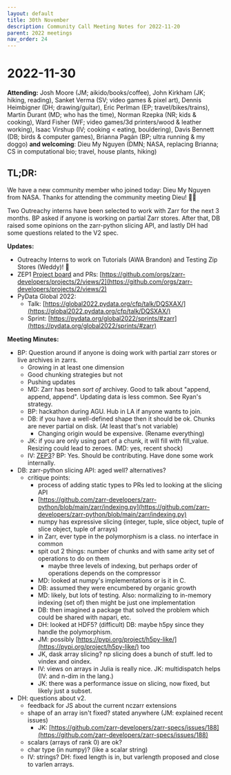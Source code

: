 ```yaml
---
layout: default
title: 30th November
description: Community Call Meeting Notes for 2022-11-20
parent: 2022 meetings
nav_order: 24
---
```


# 2022-11-30

**Attending:** Josh Moore (JM; aikido/books/coffee), John Kirkham (JK; hiking, reading), Sanket Verma (SV; video games & pixel art), Dennis Heimbigner (DH; drawing/guitar), Eric Perlman (EP; travel/bikes/trains), Martin Durant (MD; who has the time), Norman Rzepka (NR; kids & cooking), Ward Fisher (WF; video games/3d printers/wood & leather working), Isaac Virshup (IV; cooking < eating, bouldering), Davis Bennett (DB; birds & computer games), Brianna Pagán (BP; ultra running & my doggo)
**and welcoming**: Dieu My Nguyen (DMN; NASA, replacing Brianna; CS in computational bio; travel, house plants, hiking)

## TL;DR:

We have a new community member who joined today: Dieu My Nguyen from NASA. Thanks for attending the community meeting Dieu! 🙌🏻

Two Outreachy interns have been selected to work with Zarr for the next 3 months. BP asked if anyone is working on partial Zarr stores. After that, DB raised some opinions on the zarr-python slicing API, and lastly DH had some questions related to the V2 spec.

**Updates:**

- Outreachy Interns to work on Tutorials (AWA Brandon) and Testing Zip Stores (Weddy)! 🎉
- ZEP1 [Project board](https://github.com/orgs/zarr-developers/projects/2/views/2) and PRs: [https://github.com/orgs/zarr-developers/projects/2/views/2](https://github.com/orgs/zarr-developers/projects/2/views/2)
- PyData Global 2022:
    - Talk: [https://global2022.pydata.org/cfp/talk/DQSXAX/](https://global2022.pydata.org/cfp/talk/DQSXAX/)
    - Sprint: [https://pydata.org/global2022/sprints/#zarr](https://pydata.org/global2022/sprints/#zarr)

**Meeting Minutes:**

- BP: Question around if anyone is doing work with partial zarr stores or live archives in zarrs.
  - Growing in at least one dimension
  - Good chunking strategies but not 
  - Pushing updates
  - MD: Zarr has been _sort of_ archivey. Good to talk about "append, append, append". Updating data is less common. See Ryan's strategy.
  - BP: hackathon during AGU. Hub in LA if anyone wants to join.
  - DB: if you have a well-defined shape then it should be ok. Chunks are never partial on disk. (At least that's not variable)
    - Changing origin would be expensive. (Rename everything)
  - JK: if you are only using part of a chunk, it will fill with fill_value. Resizing could lead to zeroes. (MD: yes, recent shock)
  - IV: [ZEP3](https://zarr.dev/zeps/draft/ZEP0003.html)? BP: Yes. Should be contributing. Have done some work internally.
- DB: zarr-python slicing API: aged well? alternatives?
  - critique points:
    - process of adding static types to PRs led to looking at the slicing API
    - [https://github.com/zarr-developers/zarr-python/blob/main/zarr/indexing.py](https://github.com/zarr-developers/zarr-python/blob/main/zarr/indexing.py)
    - numpy has expressive slicing (integer, tuple, slice object, tuple of slice object, tuple of arrays)
    - in Zarr, ever type in the polymorphism is a class. no interface in common
    - spit out 2 things: number of chunks and with same arity set of operations to do on them
      - maybe three levels of indexing, but perhaps order of operations depends on the compressor
    - MD: looked at numpy's implementations or is it in C.
    - DB: assumed they were encumbered by organic growth
    - MD: likely, but lots of testing. Also: normalizing to in-memory indexing (set of) then might be just one implementation
    - DB: then imagined a package that solved the problem which could be shared with napari, etc.
    - DH: looked at HDF5? (difficult) DB: maybe h5py since they handle the polymorphism.
    - JM: possibly [https://pypi.org/project/h5py-like/](https://pypi.org/project/h5py-like/) too
    - JK, dask array slicing? np slicing does a bunch of stuff. led to vindex and oindex.
    - IV: views on arrays in Julia is really nice. JK: multidispatch helps (IV: and n-dim in the lang.)
    - JK: there was a performance issue on slicing, now fixed, but likely just a subset.
- DH: questions about v2.
  - feedback for JS about the current nczarr extensions
  - shape of an array isn't fixed? stated anywhere (JM: explained recent issues)
    - JK: [https://github.com/zarr-developers/zarr-specs/issues/188](https://github.com/zarr-developers/zarr-specs/issues/188)
  - scalars (arrays of rank 0) are ok? 
  - char type (in numpy)? (like a scalar string)
  - IV: strings? DH: fixed length is in, but varlength proposed and close to varlen arrays.
